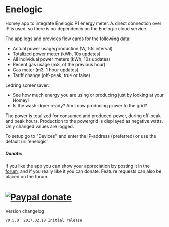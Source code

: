 # Enelogic #

Homey app to integrate Enelogic P1 energy meter. A direct connection over
IP is used, so there is no dependency on the Enelogic cloud service.

The app logs and provides flow cards for the following data:
- Actual power usage/production (W, 10s interval)
- Totalized power meter (kWh, 10s updates)
- All individual power meters (kWh, 10s updates)
- Recent gas usage (m3, of the previous hour)
- Gas meter (m3, 1 hour updates)
- Tariff change (off-peak, true or false)

Ledring screensaver:
- See how much energy you are using or producing just by looking at your Homey!
- Is the wash-dryer ready? Am I now producing power to the grid?

The power is totalized for consumed and produced power, during off-peak and
peak hours. Production to the powergrid is displayed as negative watts.
Only changed values are logged.

To setup go to "Devices" and enter the IP-address (preferred) or use the default
url 'enelogic'.

##### Donate: #####
If you like the app you can show your appreciation by posting it in the [forum],
and if you really like it you can donate. Feature requests can also be placed on
the forum.

[![Paypal donate][pp-donate-image]][pp-donate-link]
===============================================================================

Version changelog

```
v0.5.0  2017.02.18 Initial release
```
[forum]: https://forum.athom.com/discussion/2779
[pp-donate-link]: https://www.paypal.com/cgi-bin/webscr?cmd=_s-xclick&hosted_button_id=M9M847YNL7SB2
[pp-donate-image]: https://www.paypalobjects.com/en_US/i/btn/btn_donate_SM.gif
